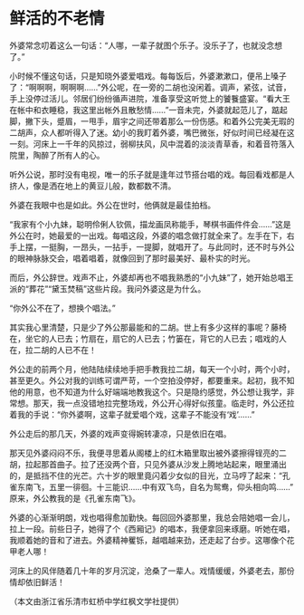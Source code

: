 # 鲜活的不老情

外婆常念叨着这么一句话：“人哪，一辈子就图个乐子。没乐子了，也就没念想了。” 

小时候不懂这句话，只是知晓外婆爱唱戏。每每饭后，外婆漱漱口，便吊上嗓子了：“啊啊啊，啊啊啊……”外公呢，在一旁的二胡也没闲着。调声，紧弦，试音，手上没停过活儿。邻居们纷纷循声进院，准备享受这听觉上的饕餮盛宴。“看大王在帐中和衣睡稳，我这里出帐外且散愁情……”一音未完，外婆就起范儿了，踮起脚，撇下头，蹙眉，一甩手，眉宇之间还带着那么一份伤感。和着外公完美无瑕的二胡声，众人都听得入了迷。幼小的我盯着外婆，嘴巴微张，好似时间已经凝在这一刻。河床上一千年的风掠过，弱柳扶风，风中混着的淡淡青草香，和着音符落入院里，陶醉了所有人的心。 

听外公说，那时没有电视，唯一的乐子就是逢年过节搭台唱的戏。每回看戏都是人挤人，像是洒在地上的黄豆儿般，数都数不清。 

外婆在我眼中也是如此。外公在世时，他俩就是最佳拍档。 

“我家有个小九妹，聪明伶俐人钦佩，描龙画凤称能手，琴棋书画件件会……”这是外公在时，她最爱的一出戏。每唱这段，外婆的唱念做打就全来了。左手在下，右手上摆，一挺胸，一昂头，一拈手，一提脚，就唱开了。与此同时，还不时与外公的眼神脉脉交会，唱着唱着，就像回到了那时最美好、最朴实的时光。 

而后，外公辞世。戏声不止，外婆却再也不唱我熟悉的“小九妹”了，她开始总唱王派的“葬花”“黛玉焚稿”这些片段。我问外婆这是为什么。 

“你外公不在了，想换个唱法。” 

其实我心里清楚，只是少了外公那最能和的二胡。世上有多少这样的事呢？藤椅在，坐它的人已去；竹扇在，扇它的人已去；竹篓在，背它的人已去；唱戏的人在，拉二胡的人已不在！ 

外公走的前两个月，他陆陆续续地手把手教我拉二胡，每天一个小时，两个小时，甚至更久。外公对我的训练可谓严苛，一个空拍没停好，都要重来。起初，我不知他的用意，也不知道为什么好端端地教我这个。只是隐约感觉，外公想让我学，非常想。那天，我一点没错地拉完整场戏，外公开心得好似孩童。临走时，外公还拉着我的手说：“你外婆啊，这辈子就爱唱个戏，这辈子不能没有‘戏’……” 

外公走后的那几天，外婆的戏声变得婉转凄凉，只是依旧在唱。 

那天见外婆闷闷不乐，我便寻思着从阁楼上的红木箱里取出被外婆擦得锃亮的二胡，拉起那首曲子。拉了还没两个音，只见外婆从沙发上腾地站起来，眼里涌出的，是抵挡不住的光芒。六十岁的眼里竟闪着少女似的目光，立马哼了起来：“孔雀东南飞，五里一徘徊。十三能识……中有双飞鸟，自名为鸳鸯，仰头相向鸣……” 原来，外公教我的是《孔雀东南飞》。 

外婆的心渐渐明朗，戏也唱得愈加勤快。每回回外婆那里，我总会陪她唱一会儿，拉上一段。前些日子，她得了个《西厢记》的唱本，我便拿回来琢磨。听她在唱，我顺着她的音和了进去。外婆精神矍铄，越唱越来劲，还走起了台步。这哪像个花甲老人哪！ 

河床上的风伴随着几十年的岁月沉淀，沧桑了一辈人。戏情缓缓，外婆老去，那份情却依旧鲜活！ 

（本文由浙江省乐清市虹桥中学红枫文学社提供）